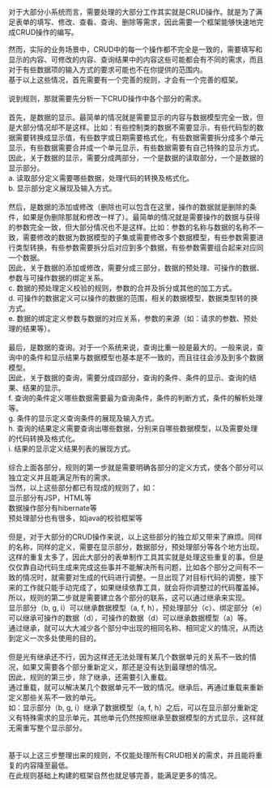 对于大部分小系统而言，需要处理的大部分工作其实就是CRUD操作。就是为了满足表单的填写、修改、查看、查询、删除等需求，因此需要一个框架能够快速地完成CRUD操作的编写。

然而，实际的业务场景中，CRUD中的每一个操作都不完全是一致的，需要填写和显示的内容、可修改的内容、查询结果中的内容这些可能都会有不同的需求，而且对于有些数据项的输入方式的要求可能也不在你提供的范围内。<br>
基于以上这些情况，首先需要有一个完善的规则，才会有一个完善的框架。<br>
<br>
说到规则，那就需要先分析一下CRUD操作中各个部分的需求。<br>
<br>
首先，是数据的显示。最简单的情况就是需要显示的内容与数据模型完全一致，但是大部分情况却不是这样。比如：有些控制类的数据不需要显示，有些代码型的数据需要转换成显示值，有些数字或日期需要格式化，有些数据需要拆分成多个单元显示，有些数据需要合并成一个单元显示，有些数据需要有自己特殊的显示方式。<br>
因此，关于数据的显示，需要分成两部分，一个是数据的读取部分，一个是数据的显示部分。<br>
a. 读取部分定义需要哪些数据，处理代码的转换及格式化。<br>
b. 显示部分定义展现及输入方式。<br>
<br>
然后，是数据的添加或修改（删除也可以包含在这里，操作的数据就是删除的条件，如果是伪删除那就和修改一样了）。最简单的情况就是需要操作的数据与获得的参数完全一致，但大部分情况也不是这样。比如：参数的名称与数据的名称不一致，需要修改的数据为数据模型的子集或需要修改多个数据模型，有些参数需要进行类型转换，有些参数需要拆分后对应到多个数据，有些参数需要组合起来对应同一个数据。<br>
因此，关于数据的添加或修改，需要分成三部分，数据的预处理、可操作的数据、参数与可操作数据的绑定关系。<br>
c. 数据的预处理定义校验的规则，参数的合并及拆分或其他的加工方式。<br>
d. 可操作的数据定义可以操作的数据的范围，相关的数据模型，数据类型转的换方式。<br>
e. 数据的绑定定义参数与数据的对应关系，参数的来源（如：请求的参数、预处理的结果等）。<br>
<br>
最后，是数据的查询。对于一个系统来说，查询比重一般是最大的。一般来说，查询中的条件和显示结果与数据模型也基本是不一致的，而且往往会涉及到多个数据模型。<br>
因此，关于数据的查询，需要分成四部分，查询的条件、条件的显示、查询的结果、结果的显示。<br>
f. 查询的条件定义哪些数据需要最为查询条件，条件的判断方式，条件的解析处理等。<br>
g. 条件的显示定义查询条件的展现及输入方式。<br>
h. 查询的结果定义需要查询出哪些数据，分别来自哪些数据模型，以及需要处理的代码转换及格式化。<br>
i. 结果的显示定义结果列表的展现方式。<br>
<br>
综合上面各部分，规则的第一步就是需要明确各部分的定义方式，使各个部分可以独立定义并且能满足所有的需求。<br>
当然，以上这些部分都已有现成的规则了，如：<br>
显示部分有JSP，HTML等<br>
数据操作部分有hibernate等<br>
预处理部分也有很多，如java的校验框架等<br>
<br>
但是，对于大部分的CRUD操作来说，以上这些部分的独立却又带来了麻烦。同样的名称，同样的定义，需要在显示部分，数据部分，预处理部分等各个地方出现。这样的重复太多了，因此大部分的表单制作工具其实就是处理这些重复的事。但是仅仅靠自动代码生成来完成这些事并不能解决所有问题，比如各个部分之间有不一致的情况时，就需要对生成的代码进行调整。一旦出现了对目标代码的调整，接下来的工作就只能手动完成了，如果继续依靠工具，就会将你调整过的代码覆盖掉。<br>
所以，规则的第二步就是需要建立各个部分的联系，这可以通过继承来实现。<br>
显示部分（b, g, i）可以继承数据模型（a, f, h），预处理部分（c）、绑定部分（e）可以继承可操作的数据（d），可操作的数据（d）可以继承数据模型（a）等。<br>
通过继承，就可以大大减少各个部分中出现的相同名称、相同定义的情况，从而达到定义一次多处使用的目的。<br>
<br>
但是光有继承还不行，因为这样还无法处理有某几个数据单元的关系不一致的情况，如果又需要各个部分重新定义，那还是没有达到最理想的情况。<br>
因此，规则的第三步，除了继承，还需要引入重载。<br>
通过重载，就可以解决某几个数据单元不一致的情况。继承后，再通过重载来重新定义那些关系不一致的单元。<br>
如：显示部分（b, g, i）继承了数据模型（a, f, h）之后，可以在显示部分重新定义有特殊需求的显示单元，其他单元仍然按照继承至数据模型的方式显示，这样就无需重写整个显示部分。<br>
<br>
<br>
基于以上这三步整理出来的规则，不仅能处理所有CRUD相关的需求，并且能将重复的内容降至最低。<br>
在此规则基础上构建的框架自然也就足够完善，能满足更多的情况。